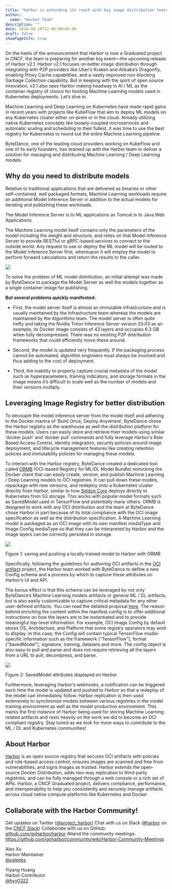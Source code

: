 ```yaml
---
title: "Harbor is extending its reach with key image distribution features and support for Machine Learning artifacts"
author:
  name: "Harbor Team"
description: ""
date: 2020-08-18T12:00:00+04:00
draft: false
showPageInfo: true
---
```


On the heels of the announcement that Harbor is now a Graduated project in CNCF, the team is preparing for another big event—the upcoming release of Harbor v2.1. Harbor v2.1 focuses on better image distribution through integrating with P2P providers like Uber’s Kraken and Alibaba’s Dragonfly, enabling Proxy Cache capabilities, and a vastly improved non-blocking Garbage Collection capability. But in keeping with the spirit of open source innovation, v2.1 also sees Harbor making headway in AI / ML as the container registry of choice for hosting Machine Learning models used in Kubernetes deployments. Let’s dive in.

Machine Learning and Deep Learning on Kubernetes have made rapid gains in recent years with projects like KubeFlow that aim to deploy ML models on any Kubernetes cluster either on-prem or in the cloud. Already utilizing native Kubernetes concepts like loosely-coupled microservices and automatic scaling and scheduling to their fullest, it was time to use the best registry for Kubernetes to round out the entire Machine Learning pipeline.

ByteDance, one of the leading cloud providers working on KubeFlow and one of its early founders, has teamed up with the Harbor team to deliver a solution for managing and distributing Machine Learning / Deep Learning models.

## Why do you need to distribute models

Relative to traditional applications that are delivered as binaries or other self-contained, well packaged formats, Machine Learning workloads require an additional Model Inference Server in addition to the actual models for iterating and publishing these workloads.

The Model Inference Server is to ML applications as Tomcat is to Java Web Applications.

The Machine Learning model itself contains only the parameters of the model including the weight and structure, and relies on that Model Inference Server to provide RESTful or gRPC-based services to connect to the outside world. Any request to use or deploy the ML model will be routed to the Model Inference Server first, whereupon it will employ the model to perform forward calculations and return the results to the caller.

![](../img/machine-learning.png)

To solve the problem of ML model distribution, an initial attempt was made by ByteDance to package the Model Server as well the models together as a single container image for publishing.


**But several problems quickly manifested:**

* First, the model server itself is almost an immutable infrastructure and is usually maintained by the Infrastructure team whereas the models are maintained by the Algorithms team. The model server is often quite hefty and taking the Nvidia Triton Inference Server version 20.03 as an example, its Docker image consists of 43 layers and occupies 6.3 GB when fully decompressed. There was no existing P2P distribution frameworks that could efficiently move these around.

* Second, the model is updated very frequently. If the packaging process cannot be automated, algorithm engineers must always be involved and thus adding to the cost of deployment.

* Third, the inability to properly capture crucial metadata of the model such as hyperparameters, training indicators, and storage formats in the image means it’s difficult to scale well as the number of models and their versions multiply.


## Leveraging Image Registry for better distribution

To decouple the model inference server from the model itself and adhering to the Docker mantra of ‘Build Once, Deploy Anywhere’, ByteDance chose the Harbor registry as the warehouse as well the distribution platform for these models. Users can easily store and retrieve their models using similar ’docker push’ and ’docker pull’ commands and fully leverage Harbor’s Role Based Access Control, identity integration, security policies around image deployment, and lifecycle management features like creating retention policies and immutability policies for managing these models.

To interact with the Harbor registry, ByteDance created a dedicated tool called [ORMB](http://github.com/caicloud/ormb) (OCI-based Registry for ML/DL Model Bundle) mimicking the Docker client that can easily create, version, and publish Machine Learning / Deep Learning models to OCI registries. It can pull down these models, repackage with new versions, and redeploy onto a Kubernetes cluster directly from Harbor, similar to how [Seldon Core](https://www.seldon.io/tech/products/core/) deploys directly to Kubernetes from S3 storage. This works with popular model formats such as SavedModel used in TensorFlow and potentially many others. ORMB is designed to work with any OCI distribution and the team at ByteDance chose Harbor in part because of its total compliance with the OCI image specification as well as the distribution specification. A Machine Learning model is packaged as an OCI image with its own manifest mediaType and Image Config mediaType so that they can be interpreted by Harbor and the image layers can be correctly persisted in storage.

![](../img/ormb-harbor-example.png)

Figure 1: saving and pushing a locally trained model to Harbor with ORMB


Specifically, following the guidelines for authoring OCI artifacts in the [OCI artifact](https://github.com/opencontainers/artifacts) project, the Harbor team worked with ByteDance to define a new Config schema and a process by which to capture these attributes on Harbor’s UI and API.

The bonus effect is that this schema can be leveraged by not only ByteDance’s Machine Learning models artifacts or general ML / DL artifacts, but is also easily customizable to capture critical metadata for any other user-defined artifacts. You can read the detailed proposal [here](https://github.com/goharbor/community/pull/143/files). The reason behind enriching the content within the manifest.config is to offer additional instructions on how the layers are to be instantiated and to provide meaningful top-level information. For example, OCI Image Config by default stores OS, Architecture, and Platform that some registry operators may wish to display. In this case, the Config will contain typical TensorFlow model-specific information such as the framework (“TensorFlow”), format (“SavedModel”), signature, training, datasets and more. The config object is also easy to pull and parse and does not require retrieving all the layers from a URL to pull, decompress, and parse.

![](../img/savedmodel.png)

Figure 2: SavedModel attributes displayed on Harbor

Furthermore, leveraging Harbor’s webhooks, a notification can be triggered each time the model is updated and pushed to Harbor so that a redeploy of the model can immediately follow. Harbor replication is then used extensively to synchronize models between various registries in the model training environment as well as the model production environment. This marks the first instance of Harbor being used for storing Machine Learning related artifacts and rests heavily on the work we did to become an OCI compliant registry. Stay tuned as we look for more ways to contribute to the ML / DL and Kubernetes communities!

## About Harbor

[Harbor](https://goharbor.io/) is an open source registry that secures OCI artifacts with policies and role-based access control, ensures images are scanned and free from vulnerabilities, and signs images as trusted. Harbor extends the open-source Docker Distribution, adds two-way replication to third-party registries, and can be fully managed through a web console or a rich set of APIs. Harbor, a CNCF Graduated project, delivers compliance, performance, and interoperability to help you consistently and securely manage artifacts across cloud native compute platforms like Kubernetes and Docker

## Collaborate with the Harbor Community!

Get updates on Twitter ([@project_harbor](https://twitter.com/project_harbor))
Chat with us on Slack ([#harbor](https://cloud-native.slack.com/messages/harbor) on the [CNCF Slack](https://slack.cncf.io/))
Collaborate with us on GitHub: [github.com/goharbor/harbor](https://github.com/goharbor/harbor)
Attend the community meetings: https://github.com/goharbor/community/wiki/Harbor-Community-Meetings


Alex Xu  
Harbor Maintainer  
[@xaleeks](https://github.com/xaleeks)

Yiyang Huang  
Harbor Contributor  
[@hyy0322](https://github.com/hyy0322)
